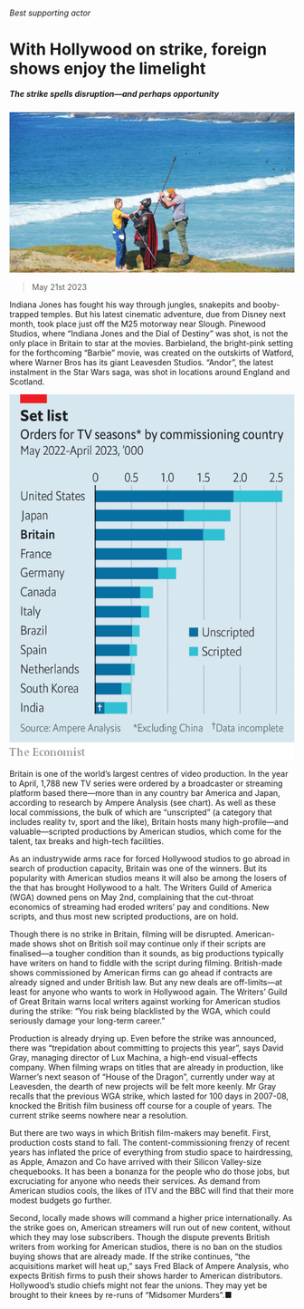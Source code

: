 ###### Best supporting actor

# With Hollywood on strike, foreign shows enjoy the limelight 

##### The strike spells disruption—and perhaps opportunity 

![image](images/20230527_BRP002.jpg) 

> May 21st 2023 

Indiana Jones has fought his way through jungles, snakepits and booby-trapped temples. But his latest cinematic adventure, due from Disney next month, took place just off the M25 motorway near Slough. Pinewood Studios, where “Indiana Jones and the Dial of Destiny” was shot, is not the only place in Britain to star at the movies. Barbieland, the bright-pink setting for the forthcoming “Barbie” movie, was created on the outskirts of Watford, where Warner Bros has its giant Leavesden Studios. “Andor”, the latest instalment in the Star Wars saga, was shot in locations around England and Scotland.

![image](images/20230527_BRC240.png) 


Britain is one of the world’s largest centres of video production. In the year to April, 1,788 new TV series were ordered by a broadcaster or streaming platform based there—more than in any country bar America and Japan, according to research by Ampere Analysis (see chart). As well as these local commissions, the bulk of which are “unscripted” (a category that includes reality tv, sport and the like), Britain hosts many high-profile—and valuable—scripted productions by American studios, which come for the talent, tax breaks and high-tech facilities. 

As an industrywide arms race for  forced Hollywood studios to go abroad in search of production capacity, Britain was one of the winners. But its popularity with American studios means it will also be among the losers of the  that has brought Hollywood to a halt. The Writers Guild of America (WGA) downed pens on May 2nd, complaining that the cut-throat economics of streaming had eroded writers’ pay and conditions. New scripts, and thus most new scripted productions, are on hold.

Though there is no strike in Britain, filming will be disrupted. American-made shows shot on British soil may continue only if their scripts are finalised—a tougher condition than it sounds, as big productions typically have writers on hand to fiddle with the script during filming. British-made shows commissioned by American firms can go ahead if contracts are already signed and under British law. But any new deals are off-limits—at least for anyone who wants to work in Hollywood again. The Writers’ Guild of Great Britain warns local writers against working for American studios during the strike: “You risk being blacklisted by the WGA, which could seriously damage your long-term career.”

Production is already drying up. Even before the strike was announced, there was “trepidation about committing to projects this year”, says David Gray, managing director of Lux Machina, a high-end visual-effects company. When filming wraps on titles that are already in production, like Warner’s next season of “House of the Dragon”, currently under way at Leavesden, the dearth of new projects will be felt more keenly. Mr Gray recalls that the previous WGA strike, which lasted for 100 days in 2007-08, knocked the British film business off course for a couple of years. The current strike seems nowhere near a resolution.

But there are two ways in which British film-makers may benefit. First, production costs stand to fall. The content-commissioning frenzy of recent years has inflated the price of everything from studio space to hairdressing, as Apple, Amazon and Co have arrived with their Silicon Valley-size chequebooks. It has been a bonanza for the people who do those jobs, but excruciating for anyone who needs their services. As demand from American studios cools, the likes of ITV and the BBC will find that their more modest budgets go further.

Second, locally made shows will command a higher price internationally. As the strike goes on, American streamers will run out of new content, without which they may lose subscribers. Though the dispute prevents British writers from working for American studios, there is no ban on the studios buying shows that are already made. If the strike continues, “the acquisitions market will heat up,” says Fred Black of Ampere Analysis, who expects British firms to push their shows harder to American distributors. Hollywood’s studio chiefs might not fear the unions. They may yet be brought to their knees by re-runs of “Midsomer Murders”.■


